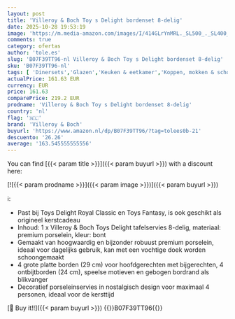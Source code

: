 ```yaml
---
layout: post
title: 'Villeroy & Boch Toy s Delight bordenset 8-delig'
date: 2025-10-28 19:53:19
image: 'https://m.media-amazon.com/images/I/414GLrYnMRL._SL500_._SL400_.jpg'
comments: true
category: ofertas
author: 'tole.es'
slug: 'B07F39TT96-nl Villeroy & Boch Toy s Delight bordenset 8-delig'
sku: 'B07F39TT96-nl'
tags: [ 'Dinersets','Glazen','Keuken & eetkamer','Koppen, mokken & schotels','Servies','Serviesgoed','Serviesgoed & serveerbestek','Serviessets','Wonen & keuken','villeroy & boch','🇳🇱', ]
actualPrice: 161.63 EUR
currency: EUR
price: 161.63
comparePrice: 219.2 EUR
prodname: 'Villeroy & Boch Toy s Delight bordenset 8-delig'
country: 'nl'
flag: '🇳🇱'
brand: 'Villeroy & Boch'
buyurl: 'https://www.amazon.nl/dp/B07F39TT96/?tag=tolees0b-21'
descuento: '26.26'
average: '163.545555555556'
---
```


You can find [{{< param title >}}]({{< param buyurl >}}) with a discount here:

[![{{< param prodname >}}]({{< param image >}})]({{< param buyurl >}})

ℹ️:

- Past bij Toys Delight Royal Classic en Toys Fantasy, is ook geschikt als origineel kerstcadeau
- Inhoud: 1 x Villeroy & Boch Toys Delight tafelservies 8-delig, materiaal: premium porselein, kleur: bont
- Gemaakt van hoogwaardig en bijzonder robuust premium porselein, ideaal voor dagelijks gebruik, kan met een vochtige doek worden schoongemaakt
- 4 grote platte borden (29 cm) voor hoofdgerechten met bijgerechten, 4 ontbijtborden (24 cm), speelse motieven en gebogen bordrand als blikvanger
- Decoratief porseleinservies in nostalgisch design voor maximaal 4 personen, ideaal voor de kersttijd

[🛒 Buy it!!]({{< param buyurl >}})
{{<world>}}B07F39TT96{{</world>}}
